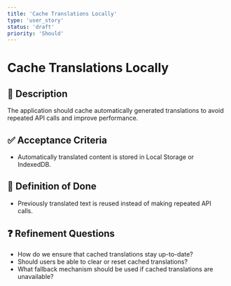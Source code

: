 ```yaml
---
title: 'Cache Translations Locally'
type: 'user_story'
status: 'draft'
priority: 'Should'
---
```


# Cache Translations Locally

## 📌 Description

The application should cache automatically generated translations to avoid repeated API calls and improve performance.

## ✅ Acceptance Criteria

- Automatically translated content is stored in Local Storage or IndexedDB.

## 🎯 Definition of Done

- Previously translated text is reused instead of making repeated API calls.

## ❓ Refinement Questions

- How do we ensure that cached translations stay up-to-date?
- Should users be able to clear or reset cached translations?
- What fallback mechanism should be used if cached translations are unavailable?
